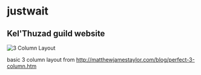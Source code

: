 # justwait

Kel'Thuzad guild website
---

![3 Column Layout](Screen_Shot_2016-01-25_at_6.33.34_PM.png)

basic 3 column layout from http://matthewjamestaylor.com/blog/perfect-3-column.htm
